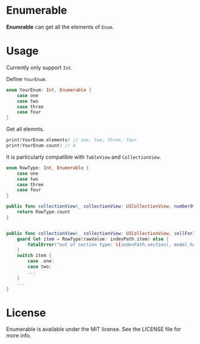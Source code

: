 # Enumerable

**Enumrable** can get all the elements of `Enum`.

# Usage
Currently only support `Int`.

Define `YourEnum`.
```swift
enum YourEnum: Int, Enumerable {
    case one
    case two
    case three
    case four
}
```

Get all elemnts.

```swift
print(YourEnum.elements) // one, two, three, four
print(YourEnum.count) // 4
```

It is particularly compatible with `TableView` and `CollectionView`.

```swift
enum RowType: Int, Enumerable {
	case one
	case two
	case three
	case four
}

public func collectionView(_ collectionView: UICollectionView, numberOfItemsInSection section: Int) -> Int {
    return RowType.count
}


public func collectionView(_ collectionView: UICollectionView, cellForItemAt indexPath: IndexPath) -> UICollectionViewCell {
    guard let item = RowType(rawValue: indexPath.item) else {
        fatalError("out of section type: \(indexPath.section), model has sections: \(String(describing: model?.sections))")
    }
    switch item {
        case .one:
        case two:
		...
    }
    ...
}

```

# License

Enumerable is available under the MIT license. See the LICENSE file for more info.

